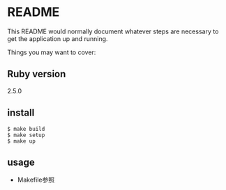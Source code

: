 # README

This README would normally document whatever steps are necessary to get the
application up and running.

Things you may want to cover:

## Ruby version

2.5.0

## install

```
$ make build
$ make setup
$ make up
```

## usage

- Makefile参照